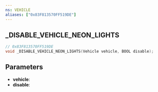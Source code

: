 ```yaml
---
ns: VEHICLE
aliases: ["0x83F813570FF519DE"]
---
```

## _DISABLE_VEHICLE_NEON_LIGHTS

```c
// 0x83F813570FF519DE
void _DISABLE_VEHICLE_NEON_LIGHTS(Vehicle vehicle, BOOL disable);
```


## Parameters
* **vehicle**: 
* **disable**: 
